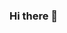 ### Hi there 👋

<!-- ![Visitor Count](https://profile-counter.glitch.me/BryantDesigns/count.svg) -->
<img src='https://profile-counter.glitch.me/BryantDesigns/count.svg' alt='count views' style='visibility: hidden '/>

<!--
**BryantDesigns/BryantDesigns** is a ✨ _special_ ✨ repository because its `README.md` (this file) appears on your GitHub profile.

Here are some ideas to get you started:

- 🔭 I’m currently working on ...
- 🌱 I’m currently learning ...
- 👯 I’m looking to collaborate on ...
- 🤔 I’m looking for help with ...
- 💬 Ask me about ...
- 📫 How to reach me: ...
- 😄 Pronouns: ...
- ⚡ Fun fact: ...
-->
